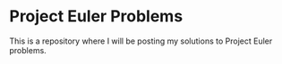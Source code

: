 # Project Euler Problems

This is a repository where I will be posting my solutions to Project Euler problems.